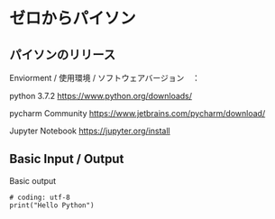 # ゼロからパイソン

## パイソンのリリース

Enviorment / 使用環境 / ソフトウェアバージョン　：

python 3.7.2 <https://www.python.org/downloads/>

pycharm Community <https://www.jetbrains.com/pycharm/download/>

Jupyter Notebook <https://jupyter.org/install>

## Basic Input / Output

Basic output

```
# coding: utf-8
print("Hello Python")

```

